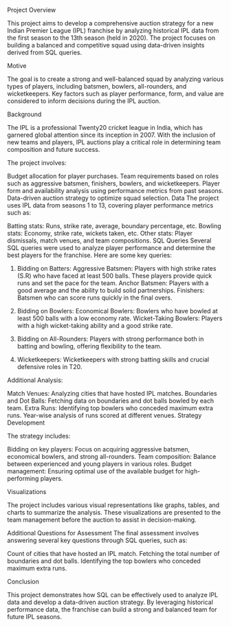 Project Overview

This project aims to develop a comprehensive auction strategy for a new Indian Premier League (IPL) franchise by analyzing historical IPL data from the first season to the 13th season (held in 2020). The project focuses on building a balanced and competitive squad using data-driven insights derived from SQL queries.

Motive

The goal is to create a strong and well-balanced squad by analyzing various types of players, including batsmen, bowlers, all-rounders, and wicketkeepers. Key factors such as player performance, form, and value are considered to inform decisions during the IPL auction.

Background

The IPL is a professional Twenty20 cricket league in India, which has garnered global attention since its inception in 2007. With the inclusion of new teams and players, IPL auctions play a critical role in determining team composition and future success.

The project involves:

Budget allocation for player purchases.
Team requirements based on roles such as aggressive batsmen, finishers, bowlers, and wicketkeepers.
Player form and availability analysis using performance metrics from past seasons.
Data-driven auction strategy to optimize squad selection.
Data
The project uses IPL data from seasons 1 to 13, covering player performance metrics such as:

Batting stats: Runs, strike rate, average, boundary percentage, etc.
Bowling stats: Economy, strike rate, wickets taken, etc.
Other stats: Player dismissals, match venues, and team compositions.
SQL Queries
Several SQL queries were used to analyze player performance and determine the best players for the franchise. Here are some key queries:

1. Bidding on Batters:
Aggressive Batsmen: Players with high strike rates (S.R) who have faced at least 500 balls. These players provide quick runs and set the pace for the team.
Anchor Batsmen: Players with a good average and the ability to build solid partnerships.
Finishers: Batsmen who can score runs quickly in the final overs.

2. Bidding on Bowlers:
Economical Bowlers: Bowlers who have bowled at least 500 balls with a low economy rate.
Wicket-Taking Bowlers: Players with a high wicket-taking ability and a good strike rate.

3. Bidding on All-Rounders:
Players with strong performance both in batting and bowling, offering flexibility to the team.

4. Wicketkeepers:
Wicketkeepers with strong batting skills and crucial defensive roles in T20.

Additional Analysis:

Match Venues: Analyzing cities that have hosted IPL matches.
Boundaries and Dot Balls: Fetching data on boundaries and dot balls bowled by each team.
Extra Runs: Identifying top bowlers who conceded maximum extra runs.
Year-wise analysis of runs scored at different venues.
Strategy Development

The strategy includes:

Bidding on key players: Focus on acquiring aggressive batsmen, economical bowlers, and strong all-rounders.
Team composition: Balance between experienced and young players in various roles.
Budget management: Ensuring optimal use of the available budget for high-performing players.

Visualizations

The project includes various visual representations like graphs, tables, and charts to summarize the analysis. These visualizations are presented to the team management before the auction to assist in decision-making.

Additional Questions for Assessment
The final assessment involves answering several key questions through SQL queries, such as:

Count of cities that have hosted an IPL match.
Fetching the total number of boundaries and dot balls.
Identifying the top bowlers who conceded maximum extra runs.


Conclusion

This project demonstrates how SQL can be effectively used to analyze IPL data and develop a data-driven auction strategy. By leveraging historical performance data, the franchise can build a strong and balanced team for future IPL seasons.

